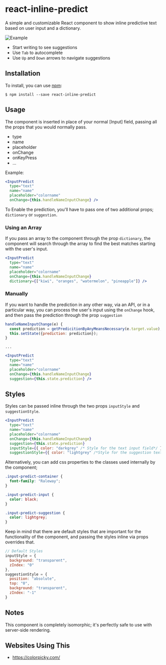# react-inline-predict

A simple and customizable React component to show inline predictive text based on user input and a dictionary.

![Example](https://i.imgur.com/2vfoumW.gif)

- Start writing to see suggestions
- Use ```Tab``` to autocomplete
- Use ```Up``` and ```Down``` arrows to navigate suggestions

## Installation

To install, you can use [npm](https://npmjs.org/):

    $ npm install --save react-inline-predict

## Usage

The component is inserted in place of your normal [Input] field, passing all the props that you would normally pass.

- type
- name
- placeholder
- onChange
- onKeyPress
- ...

Example:

```jsx
<InputPredict
  type="text"
  name="name"
  placeholder="colorname"
  onChange={this.handleNameInputChange} />
```

To Enable the prediction, you'll have to pass one of two additional props; ```dictionary``` or ```suggestion```.

### Using an Array

If you pass an array to the component through the prop ```dictionary```, the component will search through the array to find the best matches starting with the user's input.

```jsx
<InputPredict
  type="text"
  name="name"
  placeholder="colorname"
  onChange={this.handleNameInputChange}
  dictionary={["kiwi", "oranges", "watermelon", "pineapple"]} />
```

### Manually

If you want to handle the prediction in any other way, via an API, or in a particular way, you can process the user's input using the ```onChange``` hook, and then pass the prediction through the prop ```suggestion```

```jsx
handleNameInputChange(e) {
  const prediction = getPredicitionByAnyMeansNecessary(e.target.value);
  this.setState({prediction: prediction});
}
```

```
...
```

```jsx
<InputPredict
  type="text"
  name="name"
  placeholder="colorname"
  onChange={this.handleNameInputChange}
  suggestion={this.state.prediction} />
```

## Styles

Styles can be passed inline through the two props ```inputStyle``` and ```suggestionStyle```.

```jsx
<InputPredict
  type="text"
  name="name"
  placeholder="colorname"
  onChange={this.handleNameInputChange}
  suggestion={this.state.prediction}
  inputStyle={{ color: "darkgrey" /* Style for the text input field*/ }}
  suggestionStyle={{ color: "lightgrey" /*Style for the suggestion text field*/ }} />
```

Alternatively, you can add css properties to the classes used internally by the component;

```css
.input-predict-container {
  font-family: "Raleway";
}

.input-predict-input {
  color: black;
}

.input-predict-suggestion {
  color: lightgrey;
}
```

Keep in mind that there are default styles that are important for the functionality of the component, and passing the styles inline via props overrides that.

```jsx
// Default Styles
inputStyle = {
  background: "transparent",
  zIndex: "0"
},
suggestionStyle = {
  position: "absolute",
  top: "0",
  background: "transparent",
  zIndex: "-1"
}
```
## Notes

This component is completely isomorphic; it's perfectly safe to use with server-side rendering.

## Websites Using This

- https://colorpicky.com/
